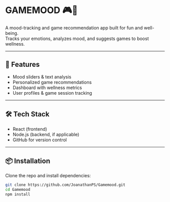 # GAMEMOOD 🎮🧠

A mood-tracking and game recommendation app built for fun and well-being.  
Tracks your emotions, analyzes mood, and suggests games to boost wellness.

---

## 🚀 Features
- Mood sliders & text analysis
- Personalized game recommendations
- Dashboard with wellness metrics
- User profiles & game session tracking

---

## 🛠️ Tech Stack
- React (frontend)
- Node.js (backend, if applicable)
- GitHub for version control

---

## 📦 Installation
Clone the repo and install dependencies:
```bash
git clone https://github.com/JoanathanPS/Gamemood.git
cd Gamemood
npm install
